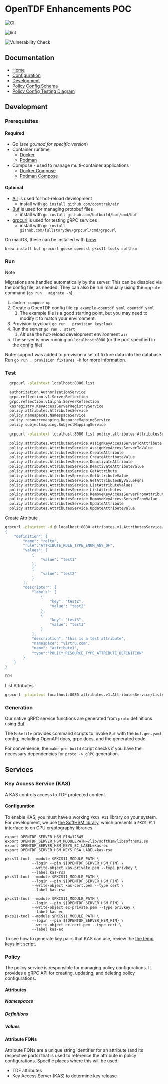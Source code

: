 # OpenTDF Enhancements POC

![CI](https://github.com/opentdf/platform/actions/workflows/checks.yaml/badge.svg?branch=main)

![lint](https://github.com/opentdf/platform/actions/workflows/lint-all.yaml/badge.svg?branch=main)

![Vulnerability Check](https://github.com/opentdf/platform/actions/workflows/vulnerability-check.yaml/badge.svg?branch=main)

## Documentation

- [Home](https://opentdf.github.io/platform)
- [Configuration](./docs/configuration.md)
- [Development](#development)
- [Policy Config Schema](./migrations/20240212000000_schema_erd.md)
- [Policy Config Testing Diagram](./integration/testing_diagram.png)

## Development

### Prerequisites

#### Required

- Go (*see go.mod for specific version*)
- Container runtime
  - [Docker](https://www.docker.com/get-started/)
  - [Podman](https://podman.io/docs/installation)
- Compose - used to manage multi-container applications
  - [Docker Compose](https://docs.docker.com/compose/install/)
  - [Podman Compose](https://github.com/containers/podman-compose)

#### Optional

- [Air](https://github.com/cosmtrek/air) is used for hot-reload development
  - install with `go install github.com/cosmtrek/air`
- [Buf](https://buf.build/docs/ecosystem/cli-overview) is used for managing protobuf files
  - install with `go install github.com/bufbuild/buf/cmd/buf`
- [grpcurl](https://github.com/fullstorydev/grpcurl) is used for testing gRPC services
  - install with `go install github.com/fullstorydev/grpcurl/cmd/grpcurl`

On macOS, these can be installed with [brew](https://docs.brew.sh/Installation)

`brew install buf grpcurl goose openssl pkcs11-tools softhsm`

### Run

> [!NOTE]
> Migrations are handled automatically by the server. This can be disabled via the config file, as
> needed. They can also be run manually using the `migrate` command (`go run . migrate -h`).

1. `docker-compose up`
2. Create a OpenTDF config file `cp example-opentdf.yaml opentdf.yaml`
   1. The example file is a good starting point, but you may need to modify it to match your environment.
3. Provision keycloak `go run . provision keycloak`
4. Run the server `go run . start`
   1. *Alt* use the hot-reload development environment `air`
5. The server is now running on `localhost:8080` (or the port specified in the config file)

Note: support was added to provision a set of fixture data into the database.
Run `go run . provision fixtures -h` for more information.

### Test

```bash
  grpcurl -plaintext localhost:8080 list

  authorization.AuthorizationService
  grpc.reflection.v1.ServerReflection
  grpc.reflection.v1alpha.ServerReflection
  kasregistry.KeyAccessServerRegistryService
  policy.attributes.AttributesService
  policy.namespaces.NamespaceService
  policy.resourcemapping.ResourceMappingService
  policy.subjectmapping.SubjectMappingService

  grpcurl -plaintext localhost:8080 list policy.attributes.AttributesService

  policy.attributes.AttributesService.AssignKeyAccessServerToAttribute
  policy.attributes.AttributesService.AssignKeyAccessServerToValue
  policy.attributes.AttributesService.CreateAttribute
  policy.attributes.AttributesService.CreateAttributeValue
  policy.attributes.AttributesService.DeactivateAttribute
  policy.attributes.AttributesService.DeactivateAttributeValue
  policy.attributes.AttributesService.GetAttribute
  policy.attributes.AttributesService.GetAttributeValue
  policy.attributes.AttributesService.GetAttributesByValueFqns
  policy.attributes.AttributesService.ListAttributeValues
  policy.attributes.AttributesService.ListAttributes
  policy.attributes.AttributesService.RemoveKeyAccessServerFromAttribute
  policy.attributes.AttributesService.RemoveKeyAccessServerFromValue
  policy.attributes.AttributesService.UpdateAttribute
  policy.attributes.AttributesService.UpdateAttributeValue
```

Create Attribute

```bash
grpcurl -plaintext -d @ localhost:8080 attributes.v1.AttributesService/CreateAttribute <<EOM
{
    "definition": {
        "name": "relto",
        "rule":"ATTRIBUTE_RULE_TYPE_ENUM_ANY_OF",
        "values": [
            {
                "value": "test1"
            },
            {
                "value": "test2"
            }
        ],
        "descriptor": {
            "labels": [
                {
                    "key": "test2",
                    "value": "test2"
                },
                {
                    "key": "test3",
                    "value": "test3"
                }
            ],
            "description": "this is a test attribute",
            "namespace": "virtru.com",
            "name": "attribute1",
            "type":"POLICY_RESOURCE_TYPE_ATTRIBUTE_DEFINITION"
        }
    }
}

EOM
```

List Attributes

```bash
grpcurl -plaintext localhost:8080 attributes.v1.AttributesService/ListAttributes
```

### Generation

Our native gRPC service functions are generated from `proto` definitions using [Buf](https://buf.build/docs/introduction).

The `Makefile` provides command scripts to invoke `Buf` with the `buf.gen.yaml` config, including OpenAPI docs, grpc docs, and the
generated code.

For convenience, the `make pre-build` script checks if you have the necessary dependencies for `proto -> gRPC` generation.

## Services

### Key Access Service (KAS)

A KAS controls access to TDF protected content.

#### Configuration

To enable KAS, you must have a working `PKCS #11` library on your system.
For development, we use [the SoftHSM library](https://www.softhsm.org/),
which presents a `PKCS #11` interface to on CPU cryptography libraries.

```
export OPENTDF_SERVER_HSM_PIN=12345
export OPENTDF_SERVER_HSM_MODULEPATH=/lib/softhsm/libsofthsm2.so
export OPENTDF_SERVER_HSM_KEYS_EC_LABEL=kas-ec
export OPENTDF_SERVER_HSM_KEYS_RSA_LABEL=kas-rsa

pkcs11-tool --module $PKCS11_MODULE_PATH \
            --login --pin ${OPENTDF_SERVER_HSM_PIN} \
            --write-object kas-private.pem --type privkey \
            --label kas-rsa
pkcs11-tool --module $PKCS11_MODULE_PATH \
            --login --pin ${OPENTDF_SERVER_HSM_PIN} \
            --write-object kas-cert.pem --type cert \
            --label kas-rsa

pkcs11-tool --module $PKCS11_MODULE_PATH \
            --login --pin ${OPENTDF_SERVER_HSM_PIN} \
            --write-object ec-private.pem --type privkey \
            --label kas-ec
pkcs11-tool --module $PKCS11_MODULE_PATH \
            --login --pin ${OPENTDF_SERVER_HSM_PIN} \
            --write-object ec-cert.pem --type cert \
            --label kas-ec
```

To see how to generate key pairs that KAS can use, review the [the temp keys init script](.github/scripts/hsm-init-temporary-keys.sh).

### Policy

The policy service is responsible for managing policy configurations. It provides a gRPC API for
creating, updating, and deleting policy configurations.

#### Attributes

##### Namespaces

##### Definitions

##### Values

#### Attribute FQNs

Attribute FQNs are a unique string identifier for an attribute (and its respective parts) that is
used to reference the attribute in policy configurations. Specific places where this will be used:

- TDF attributes
- Key Access Server (KAS) to determine key release
